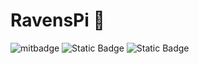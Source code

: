 # RavensPi 🌱

![mitbadge](https://github.com/user-attachments/assets/282e75e8-075f-4eac-84c9-b7bafc85c7e3)
![Static Badge](https://img.shields.io/badge/GPT-4o--mini-%23ffffff)
![Static Badge](https://img.shields.io/badge/Powered%20by-Raspberry%20Pi-%23ba0000)
